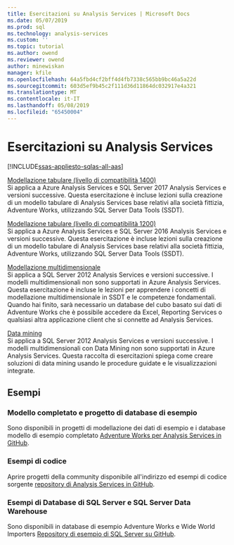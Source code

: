 ```yaml
---
title: Esercitazioni su Analysis Services | Microsoft Docs
ms.date: 05/07/2019
ms.prod: sql
ms.technology: analysis-services
ms.custom: ''
ms.topic: tutorial
ms.author: owend
ms.reviewer: owend
author: minewiskan
manager: kfile
ms.openlocfilehash: 64a5fbd4cf2bff4d4fb7338c565bb9bc46a5a22d
ms.sourcegitcommit: 603d5ef9b45c2f111d36d11864dc032917e4a321
ms.translationtype: MT
ms.contentlocale: it-IT
ms.lasthandoff: 05/08/2019
ms.locfileid: "65450004"
---
```

# <a name="analysis-services-tutorials"></a>Esercitazioni su Analysis Services
[!INCLUDE[ssas-appliesto-sqlas-all-aas](../includes/ssas-appliesto-sqlas-all-aas.md)]

[Modellazione tabulare (livello di compatibilità 1400)](tutorial-tabular-1400/as-adventure-works-tutorial.md)   
Si applica a Azure Analysis Services e SQL Server 2017 Analysis Services e versioni successive. Questa esercitazione è incluse lezioni sulla creazione di un modello tabulare di Analysis Services base relativi alla società fittizia, Adventure Works, utilizzando SQL Server Data Tools (SSDT). 

[Modellazione tabulare (livello di compatibilità 1200)](tutorial-tabular-1200/tabular-modeling-adventure-works-tutorial.md)  
Si applica a Azure Analysis Services e SQL Server 2016 Analysis Services e versioni successive. Questa esercitazione è incluse lezioni sulla creazione di un modello tabulare di Analysis Services base relativi alla società fittizia, Adventure Works, utilizzando SQL Server Data Tools (SSDT).  
  
[Modellazione multidimensionale](multidimensional-tutorial/multidimensional-modeling-adventure-works-tutorial.md)  
Si applica a SQL Server 2012 Analysis Services e versioni successive. I modelli multidimensionali non sono supportati in Azure Analysis Services. Questa esercitazione è incluse le lezioni per apprendere i concetti di modellazione multidimensionale in SSDT e le competenze fondamentali. Quando hai finito, sarà necessario un database del cubo basato sui dati di Adventure Works che è possibile accedere da Excel, Reporting Services o qualsiasi altra applicazione client che si connette ad Analysis Services.  
  
[Data mining](../analysis-services/data-mining/data-mining-tutorials-analysis-services.md)  
Si applica a SQL Server 2012 Analysis Services e versioni successive. I modelli multidimensionali con Data Mining non sono supportati in Azure Analysis Services. Questa raccolta di esercitazioni spiega come creare soluzioni di data mining usando le procedure guidate e le visualizzazioni integrate.  
  
  
## <a name="samples"></a>Esempi 
### <a name="project-and-completed-model-database-samples"></a>Modello completato e progetto di database di esempio
Sono disponibili in progetti di modellazione dei dati di esempio e i database modello di esempio completato [Adventure Works per Analysis Services in GitHub](https://github.com/Microsoft/sql-server-samples/releases/tag/adventureworks-analysis-services).

### <a name="code-samples"></a>Esempi di codice
Aprire progetti della community disponibile all'indirizzo ed esempi di codice sorgente [repository di Analysis Services in GitHub](https://github.com/Microsoft/Analysis-Services).

### <a name="sql-server-database-and-sql-server-data-warehouse-samples"></a>Esempi di Database di SQL Server e SQL Server Data Warehouse  
Sono disponibili in database di esempio Adventure Works e Wide World Importers [Repository di esempio di SQL Server su GitHub](https://github.com/Microsoft/sql-server-samples).
  
  
  
